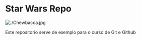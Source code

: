 # Star Wars Repo

![./Chewbacca.jpg](Chewbacca)

Este repositorio serve de exemplo para o curso de Git e Github